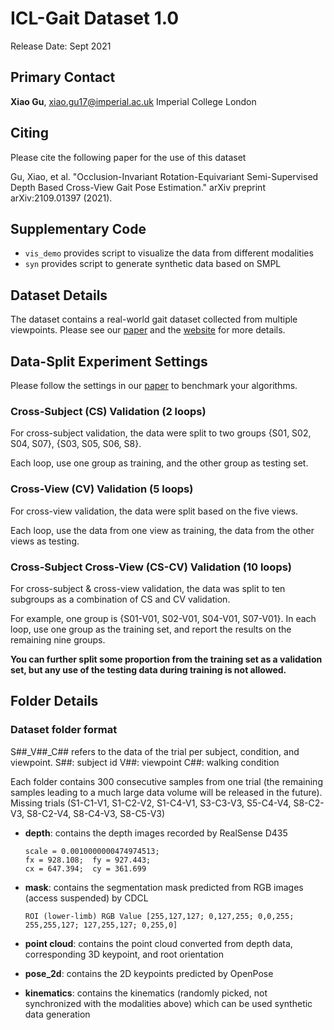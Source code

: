 # ICL-Gait Dataset 1.0 
Release Date: Sept 2021 

## Primary Contact
**Xiao Gu**, xiao.gu17@imperial.ac.uk Imperial College London

## Citing
Please cite the following paper for the use of this dataset

Gu, Xiao, et al. "Occlusion-Invariant Rotation-Equivariant Semi-Supervised Depth Based Cross-View Gait Pose Estimation." arXiv preprint arXiv:2109.01397 (2021).

## Supplementary Code
* `vis_demo` provides script to visualize the data from different modalities
* `syn` provides script to generate synthetic data based on SMPL

## Dataset Details
The dataset contains a real-world gait dataset collected from multiple viewpoints.
Please see our [paper](https://arxiv.org/pdf/2109.01397) and the [website](https://xiaogu.site/ICL_gait) for more details. 

## Data-Split Experiment Settings
Please follow the settings in our [paper](https://arxiv.org/pdf/2109.01397) to benchmark your algorithms.

### Cross-Subject (CS) Validation (2 loops)
For cross-subject validation, the data were split to two groups {S01, S02, S04, S07}, {S03, S05, S06, S8}. 

Each loop, use one group as training, and the other group as testing set. 

### Cross-View (CV) Validation (5 loops)
For cross-view validation, the data were split based on the five views. 

Each loop, use the data from one view as training, the data from the other views as testing.  
### Cross-Subject Cross-View (CS-CV) Validation (10 loops)
For cross-subject & cross-view validation, the data was split to ten subgroups as a combination of CS and CV validation. 

For example, one group is {S01-V01, S02-V01, S04-V01, S07-V01}. In each loop, use one group as the training set, and report the results on the remaining nine groups.

**You can further split some proportion from the training set as a validation set, but any use of the testing data during training is not allowed.**


## Folder Details
### Dataset folder format
S##_V##_C## refers to the data of the trial per subject, condition, and viewpoint. 
S##: subject id
V##: viewpoint 
C##: walking condition

Each folder contains 300 consecutive samples from one trial (the remaining samples leading to a much large data volume will be released in the future). 
Missing trials (S1-C1-V1, S1-C2-V2, S1-C4-V1, S3-C3-V3, S5-C4-V4, S8-C2-V3, S8-C2-V4, S8-C4-V3, S8-C5-V3)

* **depth**: contains the depth images recorded by RealSense D435
  
  ```
  scale = 0.0010000000474974513;
  fx = 928.108;  fy = 927.443;
  cx = 647.394;  cy = 361.699
  ```
* **mask**:  contains the segmentation mask predicted from RGB images (access suspended) by CDCL
  ```
  ROI (lower-limb) RGB Value [255,127,127; 0,127,255; 0,0,255; 255,255,127; 127,255,127; 0,255,0]
  ```
* **point cloud**:  contains the point cloud converted from depth data, corresponding 3D keypoint, and root orientation
  
* **pose_2d**:  contains the 2D keypoints predicted by OpenPose

* **kinematics**: contains the kinematics (randomly picked, not synchronized with the modalities above) which can be used synthetic data generation




